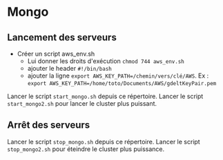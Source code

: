 # Mongo
## Lancement des serveurs
* Créer un script aws_env.sh
    * Lui donner les droits d'exécution ```chmod 744 aws_env.sh ```
    * ajouter le header ```#!/bin/bash```
    * ajouter la ligne ```export AWS_KEY_PATH=/chemin/vers/clé/AWS```. Ex : ```export AWS_KEY_PATH=/home/toto/Documents/AWS/gdeltKeyPair.pem```

Lancer le script ```start_mongo.sh``` depuis ce répertoire.
Lancer le script ```start_mongo2.sh``` pour lancer le cluster plus puissant.

## Arrêt des serveurs
Lancer le script ```stop_mongo.sh``` depuis ce répertoire.
Lancer le script ```stop_mongo2.sh``` pour éteindre le cluster plus puissance.
